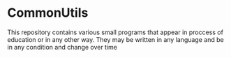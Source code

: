 # CommonUtils
This repository contains various small programs that appear in proccess of education or in any other way. They may be written in any language and be in any condition and change over time
